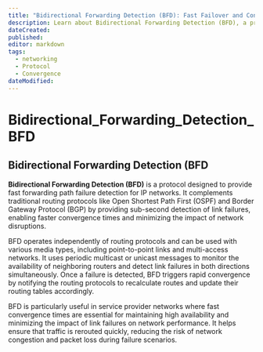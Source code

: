 ```yaml
---
title: "Bidirectional Forwarding Detection (BFD): Fast Failover and Convergence"
description: Learn about Bidirectional Forwarding Detection (BFD), a protocol designed for fast forwarding path failure detection in IP networks. Understand how it complements traditional routing protocols, its benefits, and implementation methods to ensure high availability and minimize network disruptions.
dateCreated: 
published: 
editor: markdown
tags:
  - networking
  - Protocol
  - Convergence
dateModified: 
---
```

# Bidirectional_Forwarding_Detection_BFD
## Bidirectional Forwarding Detection (BFD

**Bidirectional Forwarding Detection (BFD)** is a protocol designed to provide fast forwarding path failure detection for IP networks. It complements traditional routing protocols like Open Shortest Path First (OSPF) and Border Gateway Protocol (BGP) by providing sub-second detection of link failures, enabling faster convergence times and minimizing the impact of network disruptions.

BFD operates independently of routing protocols and can be used with various media types, including point-to-point links and multi-access networks. It uses periodic multicast or unicast messages to monitor the availability of neighboring routers and detect link failures in both directions simultaneously. Once a failure is detected, BFD triggers rapid convergence by notifying the routing protocols to recalculate routes and update their routing tables accordingly.

BFD is particularly useful in service provider networks where fast convergence times are essential for maintaining high availability and minimizing the impact of link failures on network performance. It helps ensure that traffic is rerouted quickly, reducing the risk of network congestion and packet loss during failure scenarios.